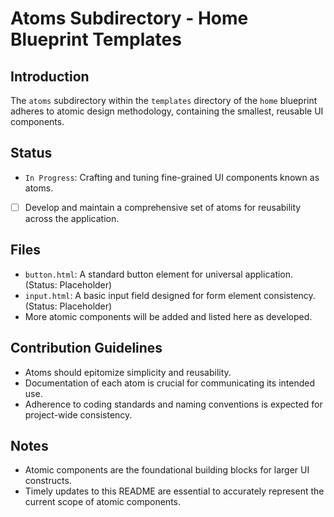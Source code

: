 # Atoms Subdirectory - Home Blueprint Templates

## Introduction
The `atoms` subdirectory within the `templates` directory of the `home` blueprint adheres to atomic design methodology, containing the smallest, reusable UI components.

## Status
- `In Progress`: Crafting and tuning fine-grained UI components known as atoms.
- [ ] Develop and maintain a comprehensive set of atoms for reusability across the application.

## Files
- `button.html`: A standard button element for universal application. (Status: Placeholder)
- `input.html`: A basic input field designed for form element consistency. (Status: Placeholder)
- More atomic components will be added and listed here as developed.

## Contribution Guidelines
- Atoms should epitomize simplicity and reusability.
- Documentation of each atom is crucial for communicating its intended use.
- Adherence to coding standards and naming conventions is expected for project-wide consistency.

## Notes
- Atomic components are the foundational building blocks for larger UI constructs.
- Timely updates to this README are essential to accurately represent the current scope of atomic components.